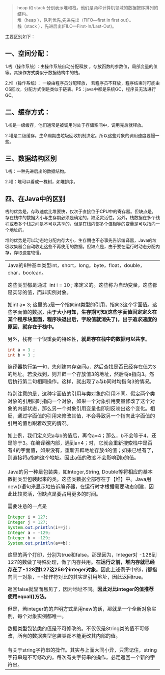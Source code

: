 
>heap 和 stack 分别表示堆和栈。他们是两种计算机领域的数据按序排列的结构。<br>
堆（heap ），队列优先,先进先出（FIFO—first in first out）。<br>
栈（stack ），先进后出(FILO—First-In/Last-Out)。

主要区别如下：
## 一、空间分配：
1.栈（操作系统）：由操作系统自动分配释放 ，存放函数的参数值，局部变量的值等。其操作方式类似于数据结构中的栈。

2.堆（操作系统）： 一般由程序员分配释放， 若程序员不释放，程序结束时可能由OS回收，分配方式倒是类似于链表。PS：java中都是系统GC，程序员无法进行GC。

## 二、缓存方式：
1.栈是一级缓存，他们通常是被调用时处于存储空间中，调用完后就释放。

2.堆是二级缓存，生命周期由垃圾回收机制决定。所以这些对象的调用速度要慢一些。
    
## 三、数据结构区别
1.栈：一种先进后出的数据结构。

2.堆：堆可以看成一棵树，如堆排序。

## 四、在Java中的区别
栈的优势是，存取速度比堆要快，仅次于直接位于CPU中的寄存器。但缺点是，存在栈中的数据大小与生存期必须是确定的，缺乏灵活性。另外，栈数据在多个线程或者多个栈之间是不可以共享的，但是在栈内部多个值相等的变量是可以指向一个地址的。

堆的优势是可以动态地分配内存大小，生存期也不必事先告诉编译器，Java的垃圾收集器会自动收走这些不再使用的数据。但缺点是，由于要在运行时动态分配内存，存取速度较慢。

<table>
    <tr>
        <td>
Java的8种基本类型int，short，long，byte，float，double，char，boolean。<br>

这些类型都是通过  int i = 10 ; 来定义的。这些称为自动变量，这些都是实际的值，而非实例对象。<br>

如int a= 3; 这里的a是一个指向int类型的引用，指向3这个字面值。这些字面值的数据，由**于大小可知，生存期可知(这些字面值固定定义在某个程序块里面，程序块退出后，字段值就消失了)，出于追求速度的原因，就存在于栈中。**<br>

另外，栈有一个很重要的特殊性，**就是存在栈中的数据可以共享**。<br>

```java
int a = 3 ;
int b = 3 ;
```
编译器执行第一句，先创建内存空间a，然后查找是否已经存在值为3的地址。若没找到，则开辟一个存放值3的地址，然后将a指向3。然后执行第二句相同操作。这样，就出现了a与b同时均指向3的情况。

特别注意的是，这种字面值的引用与类对象的引用不同。假定两个类对象的引用同时指向一个对象，如果一个对象引用变量修改了这个对象的内部状态，那么另一个对象引用变量也即刻反映出这个变化。相反，通过字面值的引用来修改其值，不会导致另一个指向此字面值的引用的值也跟着改变的情况。

如上例，我们定义完a与b的值后，再令a=4；那么，b不会等于4，还是等于3。在编译器内部，遇到a=4；时，它就会重新搜索栈中是否有4的字面值，如果没有，重新开辟地址存放4的值；如果已经有了，则直接将a指向这个地址。因此a值的改变不会影响到b的值。
        </td>
    </tr>
    <tr><td>
Java的另一种是包装类，如Integer,String, Double等将相应的基本数据类型包装起来的类。这些类数据全部存在于【堆】中。Java用new()语句来显示地告诉编译器，在运行时才根据需要动态创建，因此比较灵活，但缺点是要占用更多的时间。

需要注意的一点是
```java
Integer i = 127;
Integer j = 127;
System.out.println(i==j);
Integer a = -129;
Integer b = -129;
System.out.println(a==b);
```
这里的两个打印，分别为true和false。那是因为，Integer对 -128到127的数做了特殊处理，做了内存共用。**在运行之前，堆内存就已经存在了-128到127这256个integer对象**。因此上述例子中的i，j都指向同一对象，==操作符对比的其实是引用地址，因此返回true。

返回false就显而易见了，因为地址不同。**因此对比integer的值推荐使用equal()方法。**

但是，若integer的的声明方式是用new的话，那就是一个全新对象实例，每个对象实例都唯一。

数据类型包装类的值是不可修改的。不仅仅是String类的值不可修改，所有的数据类型包装类都不能更改其内部的值。
    </td></tr>
    <tr><td>
有关于string字符串的操作。其实与上面大同小异，只需记住，string字符串是不可修改的，每次有关字符串的操作，必定返回一个新的字符串。
    </td></tr>
</table>
